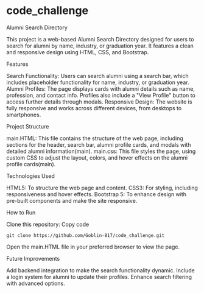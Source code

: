 # code_challenge

Alumni Search Directory

This project is a web-based Alumni Search Directory designed for users to search for alumni by name, industry, or graduation year. It features a clean and responsive design using HTML, CSS, and Bootstrap.

Features

Search Functionality: Users can search alumni using a search bar, which includes placeholder functionality for name, industry, or graduation year.
Alumni Profiles: The page displays cards with alumni details such as name, profession, and contact info. Profiles also include a "View Profile" button to access further details through modals.
Responsive Design: The website is fully responsive and works across different devices, from desktops to smartphones.


Project Structure

main.HTML: This file contains the structure of the web page, including sections for the header, search bar, alumni profile cards, and modals with detailed alumni information​(main).
main.css: This file styles the page, using custom CSS to adjust the layout, colors, and hover effects on the alumni profile cards​(main).


Technologies Used

HTML5: To structure the web page and content.
CSS3: For styling, including responsiveness and hover effects.
Bootstrap 5: To enhance design with pre-built components and make the site responsive.


How to Run

Clone this repository:
Copy code

    git clone https://github.com/Goblin-817/code_challenge.git
	
Open the main.HTML file in your preferred browser to view the page.


Future Improvements

Add backend integration to make the search functionality dynamic.
Include a login system for alumni to update their profiles.
Enhance search filtering with advanced options.
